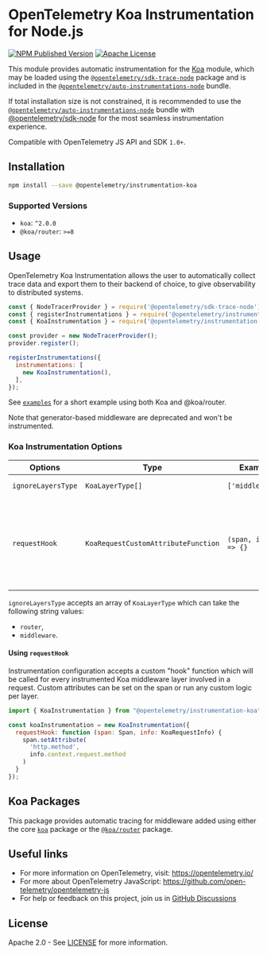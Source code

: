# OpenTelemetry Koa Instrumentation for Node.js

[![NPM Published Version][npm-img]][npm-url]
[![Apache License][license-image]][license-image]

This module provides automatic instrumentation for the [Koa](https://github.com/koajs/koa) module, which may be loaded using the [`@opentelemetry/sdk-trace-node`](https://github.com/open-telemetry/opentelemetry-js/tree/main/packages/opentelemetry-sdk-trace-node) package and is included in the [`@opentelemetry/auto-instrumentations-node`](https://www.npmjs.com/package/@opentelemetry/auto-instrumentations-node) bundle.

If total installation size is not constrained, it is recommended to use the [`@opentelemetry/auto-instrumentations-node`](https://www.npmjs.com/package/@opentelemetry/auto-instrumentations-node) bundle with [@opentelemetry/sdk-node](`https://www.npmjs.com/package/@opentelemetry/sdk-node`) for the most seamless instrumentation experience.

Compatible with OpenTelemetry JS API and SDK `1.0+`.

## Installation

```bash
npm install --save @opentelemetry/instrumentation-koa
```

### Supported Versions

- `koa`: `^2.0.0`
- `@koa/router`: `>=8`

## Usage

OpenTelemetry Koa Instrumentation allows the user to automatically collect trace data and export them to their backend of choice, to give observability to distributed systems.

```js
const { NodeTracerProvider } = require('@opentelemetry/sdk-trace-node');
const { registerInstrumentations } = require('@opentelemetry/instrumentation');
const { KoaInstrumentation } = require('@opentelemetry/instrumentation-koa');

const provider = new NodeTracerProvider();
provider.register();

registerInstrumentations({
  instrumentations: [
    new KoaInstrumentation(),
  ],
});
```

See [`examples`](https://github.com/open-telemetry/opentelemetry-js-contrib/tree/main/plugins/node/opentelemetry-instrumentation-koa/examples) for a short example using both Koa and @koa/router.

Note that generator-based middleware are deprecated and won't be instrumented.

### Koa Instrumentation Options

| Options | Type | Example | Description |
| ------- | ---- | ------- | ----------- |
| `ignoreLayersType`| `KoaLayerType[]` | `['middleware']` | Ignore layers of specified type. |
| `requestHook` | `KoaRequestCustomAttributeFunction` | `(span, info) => {}` | Function for adding custom attributes to Koa middleware layers. Receives params: `Span, KoaRequestInfo`. |

`ignoreLayersType` accepts an array of `KoaLayerType` which can take the following string values:

- `router`,
- `middleware`.

#### Using `requestHook`

Instrumentation configuration accepts a custom "hook" function which will be called for every instrumented Koa middleware layer involved in a request. Custom attributes can be set on the span or run any custom logic per layer.

```javascript
import { KoaInstrumentation } from "@opentelemetry/instrumentation-koa"

const koaInstrumentation = new KoaInstrumentation({
  requestHook: function (span: Span, info: KoaRequestInfo) {
    span.setAttribute(
      'http.method',
      info.context.request.method
    )
  }
});
```

## Koa Packages

This package provides automatic tracing for middleware added using either the core [`koa`](https://github.com/koajs/koa) package or the [`@koa/router`](https://github.com/koajs/router) package.

## Useful links

- For more information on OpenTelemetry, visit: <https://opentelemetry.io/>
- For more about OpenTelemetry JavaScript: <https://github.com/open-telemetry/opentelemetry-js>
- For help or feedback on this project, join us in [GitHub Discussions][discussions-url]

## License

Apache 2.0 - See [LICENSE][license-url] for more information.

[discussions-url]: https://github.com/open-telemetry/opentelemetry-js/discussions
[license-url]: https://github.com/open-telemetry/opentelemetry-js-contrib/blob/main/LICENSE
[license-image]: https://img.shields.io/badge/license-Apache_2.0-green.svg?style=flat
[npm-url]: https://www.npmjs.com/package/@opentelemetry/instrumentation-koa
[npm-img]: https://badge.fury.io/js/%40opentelemetry%2Finstrumentation-koa.svg
